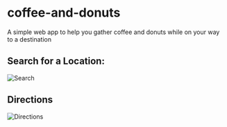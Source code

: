 # coffee-and-donuts
A simple web app to help you gather coffee and donuts while on your way to a destination

## Search for a Location:
![Search](https://cloud.githubusercontent.com/assets/5156743/7211438/9069c718-e50f-11e4-9b43-c3a81918b446.JPG)

## Directions
![Directions](https://cloud.githubusercontent.com/assets/5156743/7211437/9068851a-e50f-11e4-9bee-8c11dc6eda82.JPG)
